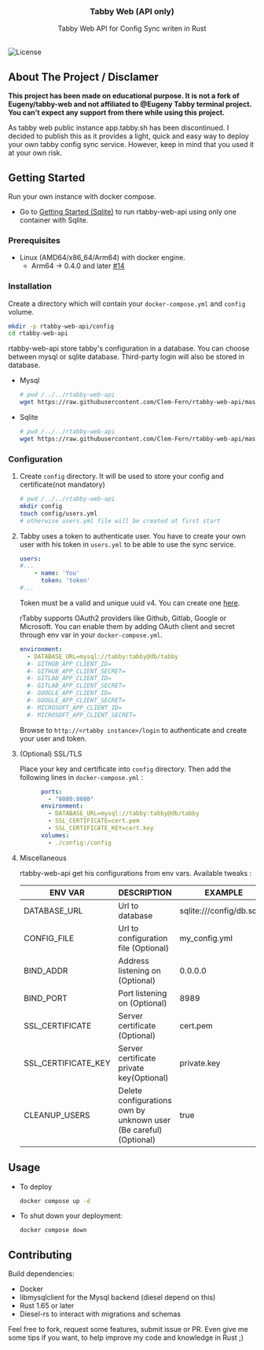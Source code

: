 <br/>
<p align="center">
  <h3 align="center">Tabby Web (API only)</h3>

  <p align="center">
    Tabby Web API for Config Sync writen in Rust
    <br/>
    <br/>
  </p>
</p>

![License](https://img.shields.io/github/license/Clem-Fern/rtabby-web-api) 

## About The Project / Disclamer

**This project has been made on educational purpose. It is not a fork of Eugeny/tabby-web and not affiliated to @Eugeny Tabby terminal project. You can't expect any support from there while using this project.**

As tabby web public instance app.tabby.sh has been discontinued. I decided to publish this as it provides a light, quick and easy way to deploy your own tabby config sync service. However, keep in mind that you used it at your own risk.

## Getting Started

Run your own instance with docker compose.

* Go to [Getting Started (Sqlite)](https://github.com/Clem-Fern/rtabby-web-api#getting-started-sqlite) to run rtabby-web-api using only one container with Sqlite.

### Prerequisites

* Linux (AMD64/x86_64/Arm64) with docker engine.
  * Arm64 -> 0.4.0 and later [#14](https://github.com/Clem-Fern/rtabby-web-api/issues/14)

### Installation

Create a directory which will contain your `docker-compose.yml` and `config` volume.
```sh
mkdir -p rtabby-web-api/config
cd rtabby-web-api
```

rtabby-web-api store tabby's configuration in a database. You can choose between mysql or sqlite database. Third-party login will also be stored in database.

* Mysql
  ```sh
  # pwd /../../rtabby-web-api
  wget https://raw.githubusercontent.com/Clem-Fern/rtabby-web-api/master/docker-compose.yml
  ```

* Sqlite
  ```sh
  # pwd /../../rtabby-web-api
  wget https://raw.githubusercontent.com/Clem-Fern/rtabby-web-api/master/docker-compose-sqlite.yml -O docker-compose.yml
  ```

### Configuration

1. Create `config` directory. It will be used to store your config and certificate(not mandatory)

    ```sh
    # pwd /../../rtabby-web-api
    mkdir config
    touch config/users.yml
    # otherwise users.yml file will be created at first start 
    ```

2. Tabby uses a token to authenticate user. You have to create your own user with his token in `users.yml` to be able to use the sync service.

    ```yaml
    users:
    #...
        - name: 'You'
          token: 'token'
    #...
    ```
    Token must be a valid and unique uuid v4. You can create one [here](https://www.uuidgenerator.net/version4).

    rTabby supports OAuth2 providers like Github, Gitlab, Google or Microsoft. You can enable them by adding OAuth client and secret through env var in your `docker-compose.yml`.

    ```yml
    environment:
      - DATABASE_URL=mysql://tabby:tabby@db/tabby
      #- GITHUB_APP_CLIENT_ID=
      #- GITHUB_APP_CLIENT_SECRET=
      #- GITLAB_APP_CLIENT_ID=
      #- GITLAB_APP_CLIENT_SECRET=
      #- GOOGLE_APP_CLIENT_ID=
      #- GOOGLE_APP_CLIENT_SECRET=
      #- MICROSOFT_APP_CLIENT_ID=
      #- MICROSOFT_APP_CLIENT_SECRET=
    ``` 

    Browse to `http://<rtabby instance>/login` to authenticate and create your user and token.

3. (Optional) SSL/TLS

    Place your key and certificate into `config` directory. Then add the following lines in `docker-compose.yml` :
    ```yaml
          ports:
            - "8080:8080"
          environment:
            - DATABASE_URL=mysql://tabby:tabby@db/tabby
            - SSL_CERTIFICATE=cert.pem
            - SSL_CERTIFICATE_KEY=cert.key
          volumes:
            - ./config:/config
    ```

4. Miscellaneous
    
    rtabby-web-api get his configurations from env vars. Available tweaks :

    | ENV VAR | DESCRIPTION | EXAMPLE | DEFAULT |
    |---------|-------------|---------|---------|
    |DATABASE_URL|Url to database|sqlite:///config/db.sqlite|-|
    |CONFIG_FILE|Url to configuration file (Optional)|my_config.yml|users.yml|
    |BIND_ADDR|Address listening on (Optional)|0.0.0.0|0.0.0.0|
    |BIND_PORT|Port listening on (Optional)|8989|8080|
    |SSL_CERTIFICATE|Server certificate (Optional)|cert.pem|None|
    |SSL_CERTIFICATE_KEY|Server certificate private key(Optional)|private.key|None|    
    |CLEANUP_USERS|Delete configurations own by unknown user (Be careful)(Optional)|true|false|  

## Usage

* To deploy
  ```sh
  docker compose up -d
  ```

* To shut down your deployment:
  ```sh
  docker compose down
  ```

## Contributing

Build dependencies:
  * Docker 
  * libmysqlclient for the Mysql backend (diesel depend on this)
  * Rust 1.65 or later
  * Diesel-rs to interact with migrations and schemas

Feel free to fork, request some features, submit issue or PR. Even give me some tips if you want, to help improve my code and knowledge in Rust ;)

